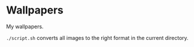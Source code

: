 # Wallpapers

My wallpapers.

`./script.sh` converts all images to the right format in the current directory.
